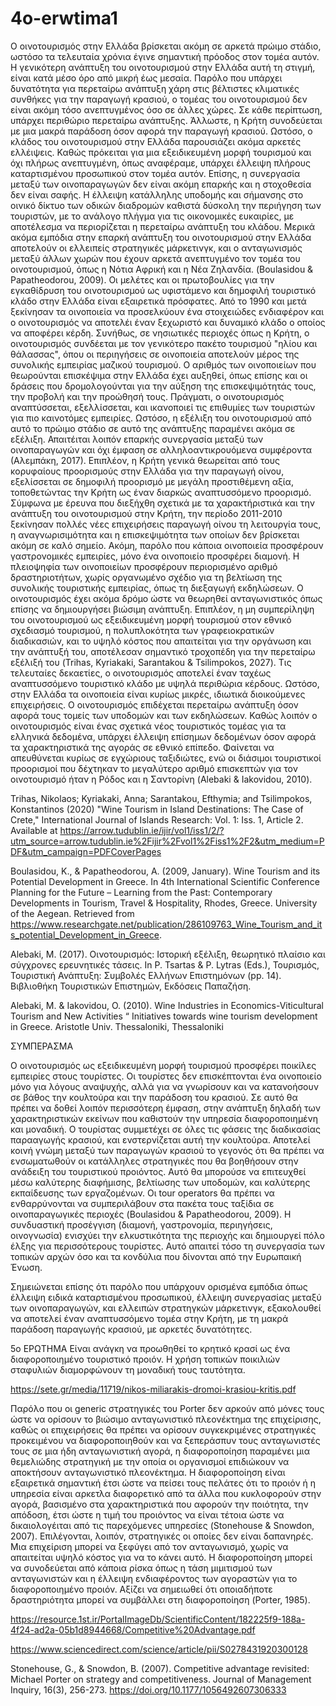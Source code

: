 # 4o-erwtima1

Ο οινοτουρισμός στην Ελλάδα βρίσκεται ακόμη σε αρκετά πρώιμο στάδιο, ωστόσο τα τελευταία χρόνια έγινε σημαντική πρόοδος στον τομέα αυτόν. Η γενικότερη ανάπτυξη του οινοτουρισμού στην Ελλάδα αυτή τη στιγμή, είναι κατά μέσο όρο από μικρή έως μεσαία. Παρόλο που υπάρχει δυνατότητα για περεταίρω ανάπτυξη χάρη στις βέλτιστες κλιματικές συνθήκες για την παραγωγή κρασιού, ο τομέας του οινοτουρισμού δεν είναι ακόμη τόσο ανεπτυγμένος όσο σε άλλες χώρες. Σε κάθε περίπτωση, υπάρχει περιθώριο περεταίρω ανάπτυξης. Άλλωστε, η Κρήτη συνοδεύεται με μια μακρά παράδοση όσον αφορά την παραγωγή κρασιού. Ωστόσο, ο κλάδος του οινοτουρισμού στην Ελλάδα παρουσιάζει ακόμα αρκετές ελλέιψεις. Καθώς πρόκειται για μια εξειδικευμένη μορφή τουρισμού και όχι πλήρως ανεπτυγμένη, όπως αναφέραμε, υπάρχει έλλειψη πλήρους καταρτισμένου προσωπικού στον τομέα αυτόν. Επίσης, η συνεργασία μεταξύ των οινοπαραγωγών δεν είναι ακόμη επαρκής και η στοχοθεσία δεν είναι σαφής. Η έλλειψη κατάλληλης υποδομής και σήμανσης στο οινικό δίκτυο των οδικών διαδρομών καθιστά δύσκολη την περιήγηση των τουριστών, με το ανάλογο πλήγμα για τις οικονομικές ευκαιρίες, με αποτέλεσμα να περιορίζεται η περεταίρω ανάπτυξη του κλάδου. Μερικά ακόμα εμπόδια στην επαρκή ανάπτυξη του οινοτουρισμού στην Ελλάδα αποτελούν οι ελλειπείς στρατηγικές μάρκετινγκ, και ο ανταγωνισμός μεταξύ άλλων χωρών που έχουν αρκετά ανεπτυγμένο τον τομέα του οινοτουρισμού, όπως η Νότια Αφρική και η Νέα Ζηλανδία. (Boulasidou & Papatheodorou, 2009).
Οι μελέτες και οι πρωτοβουλίες για την εγκαθίδρυση του οινοτουρισμού ως υφιστάμενο και δημοφιλή τουριστικό κλάδο στην Ελλάδα είναι εξαιρετικά πρόσφατες. Από το 1990 και μετά ξεκίνησαν τα οινοποιεία να προσελκύουν ένα στοιχειώδες ενδιαφέρον και ο οινοτουρισμός να αποτελέι έναν ξεχωριστό και δυναμικό κλάδο ο οποίος να αποφέρει κέρδη. Συνήθως, σε νησιωτικές περιοχές όπως η Κρήτη, ο οινοτουρισμός συνδέεται με τον γενικότερο πακέτο τουρισμού "ηλίου και θάλασσας", όπου οι περιηγήσεις σε οινοποιεία  αποτελούν μέρος της συνολικής εμπειρίας μαζικού τουρισμού. O αριθμός των οινοποιείων που θεωρούνται επισκέψιμα στην Ελλάδα έχει αυξηθεί, όπως επίσης και οι δράσεις που δρομολογούνται για την αύξηση της επισκεψιμότητάς τους, την προβολή και την προώθησή τους. Πράγματι, ο οινοτουρισμός αναπτύσσεται, εξελλίσσεται, και ικανοποιεί τις επιθυμίες των τουριστών για πιο καινοτόμες εμπειρίες. Ωστόσο, η εξέλιξη του οινοτουρισμού από αυτό το πρώιμο στάδιο σε αυτό της ανάπτυξης παραμένει ακόμα σε εξέλιξη. Απαιτέιται λοιπόν επαρκής συνεργασία μεταξύ των οινοπαραγωγών και όχι έμφαση σε αλληλοαντικρουόμενα συμφέροντα (Αλεμπάκη, 2017).
Επιπλέον, η Κρήτη γενικά θεωρείται από τους κορυφαίους προορισμούς στην Ελλάδα για την παραγωγή οίνου, εξελίσσεται σε δημοφιλή προορισμό με μεγάλη προστιθέμενη αξία, τοποθετώντας την Κρήτη ως έναν διαρκώς αναπτυσσόμενο προορισμό. Σύμφωνα με έρευνα που διεξήχθη σχετικά με τα χαρακτήριστικά και την ανάπτυξη του οινοτουρισμού στην Κρήτη, την περίοδο 2011-2010 ξεκίνησαν πολλές νέες επιχειρήσεις παραγωγή οίνου τη λειτουργία τους, η αναγνωρισιμότητα και η επισκεψιμότητα των οποίων δεν βρίσκεται ακόμη σε καλό σημείο. Ακόμη, παρόλο που κάποια οινοποιεία προσφέρουν γαστρονομικές εμπειρίες, μόνο ένα οινοποιείο προσφέρει διαμονή. Η πλειοψηφία των οινοποιείων προσφέρουν περιορισμένο αριθμό δραστηριοτήτων, χωρίς οργανωμένο σχέδιο για τη βελτίωση της συνολικής τουριστικής εμπειρίας, όπως τη διεξαγωγή εκδηλώσεων. Ο οινοτουρισμός έχει ακόμα δρόμο ώστε να θεωρηθεί ανταγωνιστικός όπως επίσης να δημιουργήσει βιώσιμη ανάπτυξη. Επιπλέον, η μη συμπερίληψη του οινοτουρισμού ως εξειδικευμένη μορφή τουρισμού στον εθνικό σχεδιασμό τουρισμού, η πολυπλοκότητα των γραφειοκρατικών διαδικασιών, και το υψηλό κόστος που απαιτείται για την οργάνωση και την ανάπτυξή του, αποτέλεσαν σημαντικό τροχοπέδη για την περεταίρω εξέλιξή του (Trihas, Kyriakaki, Sarantakou & Tsilimpokos, 2027).
Τις τελευταίες δεκαετίες, ο οινοτουρισμός αποτελεί έναν ταχέως αναπτυσσόμενο τουριστικό κλάδο με υψηλά περιθώρια κέρδους. Ωστόσο, στην Ελλάδα τα οινοποιεία είναι κυρίως μικρές, ιδιωτικά διοικούμενες επιχειρήσεις. Ο οινοτουρισμός επιδέχεται περεταίρω ανάπτυξη όσον αφορά τους τομείς των υποδομών και των εκδηλώσεων.
Καθώς λοιπόν ο οινοτουρισμός είναι ένας σχετικά νέος τουριστικός τομέας για τα ελληνικά δεδομένα, υπάρχει έλλειψη επίσημων δεδομένων όσον αφορά τα χαρακτηριστικά της αγοράς σε εθνικό επίπεδο. Φαίνεται να απευθύνεται κυρίως σε εγχώριους ταξιδιώτες, ενώ οι διάσιμοι τουριστικοί προορισμοί που δέχτηκαν το μεγαλύτερο αριθμό επισκεπτών για τον οινοτουρισμό ήταν η Ρόδος και η Σαντορίνη (Alebaki & Iakovidou, 2010).

Trihas, Nikolaos; Kyriakaki, Anna; Sarantakou, Efthymia; and Tsilimpokos, Konstantinos (2020) "Wine Tourism in Island Destinations: The Case of Crete," International Journal of Islands Research: Vol. 1: Iss. 1, Article 2. Available at https://arrow.tudublin.ie/ijir/vol1/iss1/2/?utm_source=arrow.tudublin.ie%2Fijir%2Fvol1%2Fiss1%2F2&utm_medium=PDF&utm_campaign=PDFCoverPages


Boulasidou, K., & Papatheodorou, A. (2009, January). Wine Tourism and its Potential Development in Greece. In 4th International Scientific Conference Planning for the Future – Learning from the Past: Contemporary Developments in Tourism, Travel & Hospitality, Rhodes, Greece. University of the Aegean. Retrieved from https://www.researchgate.net/publication/286109763_Wine_Tourism_and_its_potential_Development_in_Greece.

Alebaki, M. (2017). Οινοτουρισμός: Ιστορική εξέλιξη, θεωρητικό πλαίσιο και σύγχρονες ερευνητικές τάσεις. In P. Tsartas & P. Lytras (Eds.), Τουρισμός, Τουριστική Ανάπτυξη: Συμβολές Ελλήνων Επιστημόνων (pp. 14). Βιβλιοθήκη Τουριστικών Επιστημών, Εκδόσεις Παπαζήση.

Alebaki, M. & Iakovidou, O. (2010). Wine Industries in Economics-Viticultural Tourism and New Activities “ Initiatives towards wine tourism development in Greece. Aristotle Univ. Thessaloniki, Thessaloniki

ΣΥΜΠΕΡΑΣΜΑ 

Ο οινοτουρισμός ως εξειδικευμένη μορφή τουρισμού προσφέρει ποικίλες εμπειρίες στους τουρίστες. Οι τουρίστες δεν επισκέπτονται ένα οινοποιείο μόνο για λόγους αναψυχής, αλλά για να γνωρίσουν και να κατανοήσουν σε βάθος την κουλτούρα και την παράδοση του κρασιού. Σε αυτό θα πρέπει να δοθεί λοιπόν περισσότερη έμφαση, στην ανάπτυξη δηλαδή των χαρακτηριστικών εκείνων που καθιστούν την υπηρεσία διαφοροποιημένη και μοναδική. Ο τουρίστας συμμετέχει σε όλες τις φάσεις της διαδικασίας παρααγωγής κρασιού, και ενστερνίζεται αυτή την κουλτούρα. Αποτελεί κοινή γνώμη μεταξύ των παραγωγών κρασιού το γεγονός ότι θα πρέπει να ενσωματωθούν οι κατάλληλες στρατηγικές που θα βοηθήσουν στην ανάδειξη του τουριστικού προιόντος. Αυτό θα μπορούσε να επιτευχθεί μέσω καλύτερης διαφήμισης, βελτίωσης των υποδομών,  και καλύτερης εκπαίδευσης των εργαζομένων. Οι tour operators θα πρέπει να ενθαρρύνονται να συμπεριλάβουν στα πακέτα τους ταξίδια σε οινοπαραγωγικές περιοχές (Boulasidou & Papatheodorou, 2009). 
Η συνδυαστική προσέγγιση (διαμονή, γαστρονομία, περιηγήσεις, οινογνωσία) ενισχύει την ελκυστικότητα της περιοχής και δημιουργεί πόλο έλξης για περισσότερους τουρίστες. Αυτό απαιτεί τόσο τη συνεργασία των τοπικών αρχών όσο και τα κονδύλια που δίνονται από την Ευρωπαική Ένωση.

Σημειώνεται επίσης ότι παρόλο που υπάρχουν ορισμένα εμπόδια όπως έλλειψη ειδικά καταρτισμένου προσωπικού, έλλειψη συνεργασίας μεταξύ των οινοπαραγωγών, και ελλειπών στρατηγκών μάρκετινγκ, εξακολουθεί να αποτελεί έναν αναπτυσσόμενο τομέα στην Κρήτη, με τη μακρά παράδοση παραγωγής κρασιού, με αρκετές δυνατότητες.


5ο ΕΡΩΤΗΜΑ 
Είναι ανάγκη να προωθηθεί το κρητικό κρασί ως ένα διαφοροποιημένο τουριστικό προιόν. Η χρήση τοπικών ποικιλιών σταφυλιών διαμορφώνουν τη μοναδική τους ταυτότητα.

https://sete.gr/media/11719/nikos-miliarakis-dromoi-krasiou-kritis.pdf

Παρόλο που οι generic στρατηγικές του Porter δεν αρκούν από μόνες τους ώστε να ορίσουν το βιώσιμο ανταγωνιστικό πλεονέκτημα της επιχείρισης, καθώς οι επιχειρήσεις θα πρέπει να ορίσουν συγκεκριμένες στρατηγικές προκειμένου να διαφοροποιηθούν και να ξεπεράσπυν τους ανταγωνιστές τους σε μια ήδη ανταγωνιστική αγορά, η διαφοροποίηση παραμένει μια θεμελιώδης στρατηγική με την οποία οι οργανισμοί επιδιώκουν να αποκτήσουν ανταγωνιστικό πλεονέκτημα. Η διαφοροποίηση είναι εξαιρετικά σημαντική έτσι ώστε να πείσει τους πελάτες ότι το προιόν ή η υπηρεσία είναι αρκετλα διαφορετικό από τα άλλα που κυκλοφορούν στην αγορά, βασισμένο στα χαρακτηριστικά που αφορούν την ποιότητα, την απόδοση, έτσι ώστε η τιμή του προιόντος να είναι τέτοια ώστε να δικαιολογέιται από τις παρεχόμενες υπηρεσίες (Stonehouse & Snowdon, 2007). Επιλέγονται, λοιπόν, στρατηγικές οι οποίες δεν είναι δαπανηρές. Μια επιχείριση μπορεί να ξεφύγει από τον ανταγωνισμό, χωρίς να απαιτείται υψηλό κόστος για να το κάνει αυτό. Η διαφοροποίηση μπορεί να συνοδεύεται από κάποια ρίσκα όπως η τάση μιμιτισμού των ανταγωνιστών και η έλλειψη ενδιαφέροντος των αγοραστών για το διαφοροποιημένο προιόν. Αξίζει να σημειωθεί ότι οποιαδήποτε δραστηριότητα μπορεί να συμβάλλει στη διαφοροποίηση (Porter, 1985).

https://resource.1st.ir/PortalImageDb/ScientificContent/182225f9-188a-4f24-ad2a-05b1d8944668/Competitive%20Advantage.pdf

https://www.sciencedirect.com/science/article/pii/S0278431920300128

Stonehouse, G., & Snowdon, B. (2007). Competitive advantage revisited: Michael Porter on strategy and competitiveness. Journal of Management Inquiry, 16(3), 256-273. https://doi.org/10.1177/1056492607306333
